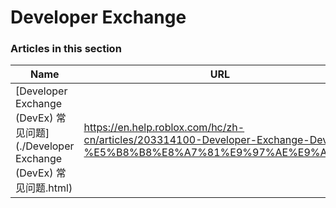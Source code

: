 # Developer Exchange  
### Articles in this section
Name|URL
-|-
[Developer Exchange (DevEx) 常见问题](./Developer Exchange (DevEx) 常见问题.html) |https://en.help.roblox.com/hc/zh-cn/articles/203314100-Developer-Exchange-DevEx-%E5%B8%B8%E8%A7%81%E9%97%AE%E9%A2%98